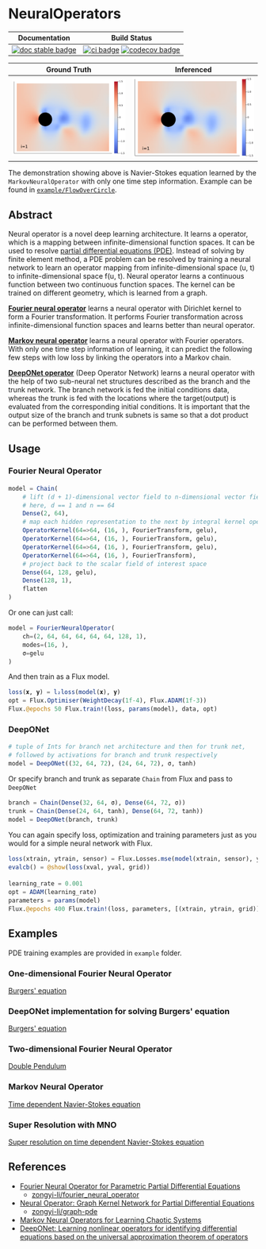 # NeuralOperators

| **Documentation** | **Build Status** |
|:-----------------:|:----------------:|
| [![doc stable badge]][doc stable link] | [![ci badge]][ci link] [![codecov badge]][codecov link] |

[doc stable badge]: https://img.shields.io/badge/docs-stable-blue.svg
[doc stable link]: http://neuraloperators.sciml.ai/stable/

[ci badge]: https://github.com/SciML/NeuralOperators.jl/actions/workflows/CI.yml/badge.svg
[ci link]: https://github.com/SciML/NeuralOperators.jl/actions/workflows/CI.yml
[codecov badge]: https://codecov.io/gh/SciML/NeuralOperators.jl/branch/master/graph/badge.svg
[codecov link]: https://codecov.io/gh/SciML/NeuralOperators.jl

| **Ground Truth** | **Inferenced** |
|:----------------:|:--------------:|
| ![](example/FlowOverCircle/gallery/ans.gif) | ![](example/FlowOverCircle/gallery/inferenced.gif) |

The demonstration showing above is Navier-Stokes equation learned by the `MarkovNeuralOperator` with only one time step information.
Example can be found in [`example/FlowOverCircle`](example/FlowOverCircle).

## Abstract

Neural operator is a novel deep learning architecture.
It learns a operator, which is a mapping between infinite-dimensional function spaces.
It can be used to resolve [partial differential equations (PDE)](https://en.wikipedia.org/wiki/Partial_differential_equation).
Instead of solving by finite element method, a PDE problem can be resolved by training a neural network to learn an operator mapping
from infinite-dimensional space (u, t) to infinite-dimensional space f(u, t).
Neural operator learns a continuous function between two continuous function spaces.
The kernel can be trained on different geometry, which is learned from a graph.

**[Fourier neural operator](src/model.jl)** learns a neural operator with Dirichlet kernel to form a Fourier transformation.
It performs Fourier transformation across infinite-dimensional function spaces and learns better than neural operator.

**[Markov neural operator](src/model.jl)** learns a neural operator with Fourier operators.
With only one time step information of learning, it can predict the following few steps with low loss
by linking the operators into a Markov chain.

**[DeepONet operator](src/DeepONet.jl)** (Deep Operator Network) learns a neural operator with the help of two sub-neural net structures described as the branch and the trunk network.
The branch network is fed the initial conditions data, whereas the trunk is fed with the locations where the target(output) is evaluated from the corresponding initial conditions.
It is important that the output size of the branch and trunk subnets is same so that a dot product can be performed between them.

## Usage

### Fourier Neural Operator

```julia
model = Chain(
    # lift (d + 1)-dimensional vector field to n-dimensional vector field
    # here, d == 1 and n == 64
    Dense(2, 64),
    # map each hidden representation to the next by integral kernel operator
    OperatorKernel(64=>64, (16, ), FourierTransform, gelu),
    OperatorKernel(64=>64, (16, ), FourierTransform, gelu),
    OperatorKernel(64=>64, (16, ), FourierTransform, gelu),
    OperatorKernel(64=>64, (16, ), FourierTransform),
    # project back to the scalar field of interest space
    Dense(64, 128, gelu),
    Dense(128, 1),
    flatten
)
```

Or one can just call:

```julia
model = FourierNeuralOperator(
    ch=(2, 64, 64, 64, 64, 64, 128, 1),
    modes=(16, ),
    σ=gelu
)
```

And then train as a Flux model.

```julia
loss(𝐱, 𝐲) = l₂loss(model(𝐱), 𝐲)
opt = Flux.Optimiser(WeightDecay(1f-4), Flux.ADAM(1f-3))
Flux.@epochs 50 Flux.train!(loss, params(model), data, opt)
```

### DeepONet

```julia
# tuple of Ints for branch net architecture and then for trunk net,
# followed by activations for branch and trunk respectively
model = DeepONet((32, 64, 72), (24, 64, 72), σ, tanh)
```
Or specify branch and trunk as separate `Chain` from Flux and pass to `DeepONet`

```julia
branch = Chain(Dense(32, 64, σ), Dense(64, 72, σ))
trunk = Chain(Dense(24, 64, tanh), Dense(64, 72, tanh))
model = DeepONet(branch, trunk)
```

You can again specify loss, optimization and training parameters just as you would for a simple neural network with Flux.

```julia
loss(xtrain, ytrain, sensor) = Flux.Losses.mse(model(xtrain, sensor), ytrain)
evalcb() = @show(loss(xval, yval, grid))

learning_rate = 0.001
opt = ADAM(learning_rate)
parameters = params(model)
Flux.@epochs 400 Flux.train!(loss, parameters, [(xtrain, ytrain, grid)], opt, cb=evalcb)
```

## Examples

PDE training examples are provided in `example` folder.

### One-dimensional Fourier Neural Operator

[Burgers' equation](example/Burgers)

### DeepONet implementation for solving Burgers' equation

[Burgers' equation](example/Burgers/src/Burgers_deeponet.jl)

### Two-dimensional Fourier Neural Operator

[Double Pendulum](example/DoublePendulum)

### Markov Neural Operator

[Time dependent Navier-Stokes equation](example/FlowOverCircle)

### Super Resolution with MNO

[Super resolution on time dependent Navier-Stokes equation](example/SuperResolution)

## References

- [Fourier Neural Operator for Parametric Partial Differential Equations](https://arxiv.org/abs/2010.08895)
  - [zongyi-li/fourier_neural_operator](https://github.com/zongyi-li/fourier_neural_operator)
- [Neural Operator: Graph Kernel Network for Partial Differential Equations](https://arxiv.org/abs/2003.03485)
  - [zongyi-li/graph-pde](https://github.com/zongyi-li/graph-pde)
- [Markov Neural Operators for Learning Chaotic Systems](https://arxiv.org/abs/2106.06898)
- [DeepONet: Learning nonlinear operators for identifying  differential equations based on the universal approximation theorem of operators](https://arxiv.org/abs/1910.03193)
